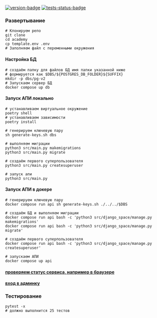 [![version-badge][version-badge]][main-branch-link] [![tests-status-badge][tests-status-badge]][main-branch-link]

[version-badge]: https://img.shields.io/badge/version-1.0.0-%230071C5?style=for-the-badge&logo=semver&logoColor=orange
[tests-status-badge]: https://img.shields.io/badge/test-passed-green?style=for-the-badge&logo=pytest&logoColor=orange
[main-branch-link]: https://github.com/MavlinD/academy

### Развертывание

```shell
# Клонируем репо
git clone 
cd academy
cp template.env .env
# Заполняем файл с переменными окружения
```
#### Настройка БД
```shell
# создаём папку для файлов БД имя папки указанной ниже
# формируется как $DBS/${POSTGRES_DB_FOLDER}${SUFFIX} 
mkdir -p dbs/pg-v2
# Запускаем сервер БД
docker compose up db
```
#### Запуск АПИ локально
```shell
# устанавливаем виртуальное окружение
poetry shell
# устанавливаем зависимости
poetry install

# генерируем ключевую пару
sh generate-keys.sh dbs

# выполняем миграции
python3 src/main.py makemigrations
python3 src/main.py migrate

# создаём первого суперпользователя
python3 src/main.py createsuperuser

# запуск апи
python3 src/main.py
```
#### Запуск АПИ в докере
```shell
# генерируем ключевую пару
docker compose run api sh generate-keys.sh ./../../$DBS

# создаём БД и выполняем миграции
docker compose run api bash -c 'python3 src/django_space/manage.py makemigrations'
docker compose run api bash -c 'python3 src/django_space/manage.py migrate'

# создаём первого суперпользователя
docker compose run api bash -c 'python3 src/django_space/manage.py createsuperuser'

# запускаем АПИ
docker compose up api
```
#### [проверяем статус сервиса, например в браузере](http://localhost:8000/api/docs)  
#### [вход в админку](http://localhost:8000/django/admin)

### Тестирование
```shell
pytest -x
# должно выполнится 25 тестов
```
